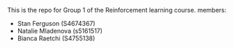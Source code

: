 This is the repo for Group 1 of the Reinforcement learning course. 
members:
- Stan Ferguson (S4674367)
- Natalie	Mladenova (s5161517)
- Bianca	Raetchi (S4755138)
  
